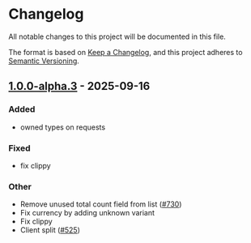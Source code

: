 # Changelog
All notable changes to this project will be documented in this file.

The format is based on [Keep a Changelog](https://keepachangelog.com/en/1.0.0/),
and this project adheres to [Semantic Versioning](https://semver.org/spec/v2.0.0.html).


## [1.0.0-alpha.3](https://github.com/arlyon/async-stripe/compare/async-stripe-types-v1.0.0-alpha.2...async-stripe-types-v1.0.0-alpha.3) - 2025-09-16

### Added

- owned types on requests

### Fixed

- fix clippy

### Other

- Remove unused total count field from list ([#730](https://github.com/arlyon/async-stripe/pull/730))
- Fix currency by adding unknown variant
- Fix clippy
- Client split ([#525](https://github.com/arlyon/async-stripe/pull/525))
